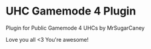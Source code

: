 UHC Gamemode 4 Plugin
==================================

Plugin for Public Gamemode 4 UHCs by MrSugarCaney

Love you all <3 You're awesome!